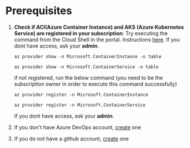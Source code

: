 # Prerequisites

1. __Check if ACI(Azure Container Instance) and AKS (Azure Kubernetes Service) are registered in your subscription__: Try executing the command from the Cloud Shell in the portal. Instructions [here](https://docs.microsoft.com/en-us/azure/cloud-shell/quickstart).
    If you dont have access, ask your __admin__.

    `az provider show -n Microsoft.ContainerInstance -o table`
    
    `az provider show -n Microsoft.ContainerService -o table`

    if not registered, run the below command (you need to be the subscription owner in order to execute this command successfully)

    `az provider register -n Microsoft.ContainerInstance`
    
    `az provider register -n Microsoft.ContainerService`
    
    If you dont have access, ask your __admin__.

3. If you don't have Azure DevOps account, [create](https://dev.azure.com) one

4. If you do not have a github account, [create](https://github.com/) one

<!-- Not needed currently. For future reference.
3. Get subscription id (you need this for later part of the workshop):
    1. Navigate to http://portal.azure.com
    2. Navigate to Browse
    3. In the search box being to type subscription
    4. Select Subscription from the search

2. __Create a Service Identity__ - this will be used by our application(Azure Devops) to access resources (like Azure ML workspace):

    To create service principal, register an application entity in Azure Active Directory (Azure AD) and grant it the Contributor or Owner role of the subscription or the resource group where the web service belongs to.
    Instructions are [here](https://docs.microsoft.com/en-us/azure/active-directory/develop/howto-create-service-principal-portal).
    __Important__: When you do the app registration, select Type as "Public client/native" instead of the default "Webapp"

    __Please make note of the following values__ after creating a service principal, we will need them in subsequent steps

    * Application (client) ID
    * Directory (tenant) ID
    * Application Secret

   Note: If you don't have permission, ask your admin to create a Service Identity for you
-->